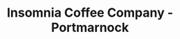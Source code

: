 ---
title: "Insomnia Coffee Company - Portmarnock"
url: /portmarnock/insomnia-coffee-company-portmarnock/
shop: vacant
---